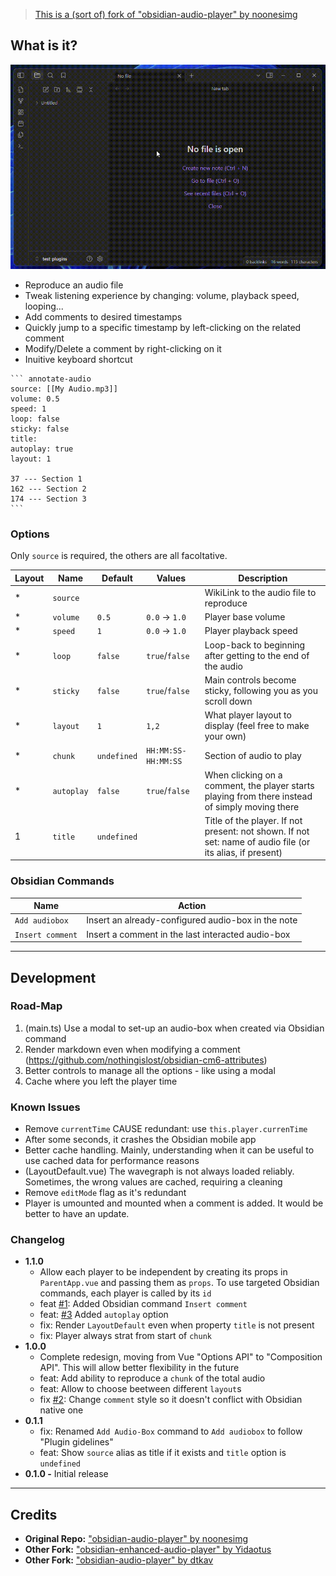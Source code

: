 > [This is a (sort of) fork of "obsidian-audio-player" by noonesimg](https://github.com/noonesimg/obsidian-audio-player)

## What is it?

![Preview GIF](static/preview.gif)

-   Reproduce an audio file
-   Tweak listening experience by changing: volume, playback speed, looping...
-   Add comments to desired timestamps
-   Quickly jump to a specific timestamp by left-clicking on the related comment
-   Modify/Delete a comment by right-clicking on it
-   Inuitive keyboard shortcut

````
``` annotate-audio
source: [[My Audio.mp3]]
volume: 0.5
speed: 1
loop: false
sticky: false
title:
autoplay: true
layout: 1

37 --- Section 1
162 --- Section 2
174 --- Section 3
```
````

### Options

Only `source` is required, the others are all facoltative.

| Layout | Name       | Default     | Values              | Description                                                                                               |
| ------ | ---------- | ----------- | ------------------- | --------------------------------------------------------------------------------------------------------- |
| \*     | `source`   |             |                     | WikiLink to the audio file to reproduce                                                                   |
| \*     | `volume`   | `0.5`       | `0.0` → `1.0`       | Player base volume                                                                                        |
| \*     | `speed`    | `1`         | `0.0` → `1.0`       | Player playback speed                                                                                     |
| \*     | `loop`     | `false`     | `true`/`false`      | Loop-back to beginning after getting to the end of the audio                                              |
| \*     | `sticky`   | `false`     | `true`/`false`      | Main controls become sticky, following you as you scroll down                                             |
| \*     | `layout`   | `1`         | `1,2`               | What player layout to display (feel free to make your own)                                                |
| \*     | `chunk`    | `undefined` | `HH:MM:SS-HH:MM:SS` | Section of audio to play                                                                                  |
| \*     | `autoplay` | `false`     | `true`/`false`      | When clicking on a comment, the player starts playing from there instead of simply moving there           |
| 1      | `title`    | `undefined` |                     | Title of the player. If not present: not shown. If not set: name of audio file (or its alias, if present) |

### Obsidian Commands

| Name             | Action                                             |
| ---------------- | -------------------------------------------------- |
| `Add audiobox`   | Insert an already-configured audio-box in the note |
| `Insert comment` | Insert a comment in the last interacted audio-box  |

---

## Development

### Road-Map

1. (main.ts) Use a modal to set-up an audio-box when created via Obsidian command
2. Render markdown even when modifying a comment (https://github.com/nothingislost/obsidian-cm6-attributes)
3. Better controls to manage all the options - like using a modal
4. Cache where you left the player time

### Known Issues

-   Remove `currentTime` CAUSE redundant: use `this.player.currenTime`
-   After some seconds, it crashes the Obsidian mobile app
-   Better cache handling. Mainly, understanding when it can be useful to use cached data for performance reasons
-   (LayoutDefault.vue) The wavegraph is not always loaded reliably. Sometimes, the wrong values are cached, requiring a cleaning
-   Remove `editMode` flag as it's redundant
-   Player is umounted and mounted when a comment is added. It would be better to have an update.

### Changelog

-   **1.1.0**
    -   Allow each player to be independent by creating its props in `ParentApp.vue` and passing them as `props`. To use targeted Obsidian commands, each player is called by its `id`
    -   feat [#1](https://github.com/12-VidE/annotate-audio/issues/1): Added Obsidian command `Insert comment`
    -   feat: [#3](https://github.com/12-VidE/annotate-audio/issues/3) Added `autoplay` option
    -   fix: Render `LayoutDefault` even when property `title` is not present
    -   fix: Player always strat from start of `chunk`
-   **1.0.0**
    -   Complete redesign, moving from Vue "Options API" to "Composition API". This will allow better flexibility in the future
    -   feat: Add ability to reproduce a `chunk` of the total audio
    -   feat: Allow to choose beetween different `layout`s
    -   fix [#2](https://github.com/12-VidE/annotate-audio/issues/2): Change `comment` style so it doesn't conflict with Obsidian native one
-   **0.1.1**
    -   fix: Renamed `Add Audio-Box` command to `Add audiobox` to follow "Plugin gidelines"
    -   feat: Show `source` alias as title if it exists and `title` option is `undefined`
-   **0.1.0 -** Initial release

---

## Credits

-   **Original Repo:** ["obsidian-audio-player" by noonesimg](https://github.com/noonesimg/obsidian-audio-player)
-   **Other Fork:** ["obsidian-enhanced-audio-player" by Yidaotus](https://github.com/Yidaotus/obsidian-enhanced-audio-player)
-   **Other Fork:** ["obsidian-audio-player" by dtkav](https://github.com/dtkav/obsidian-audio-player)
